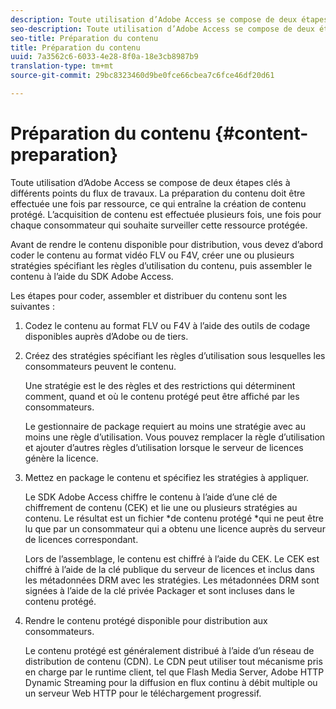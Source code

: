 ```yaml
---
description: Toute utilisation d’Adobe Access se compose de deux étapes clés à différents points du flux de travaux. La préparation du contenu doit être effectuée une fois par ressource, ce qui entraîne la création de contenu protégé. L’acquisition de contenu est effectuée plusieurs fois, une fois pour chaque consommateur qui souhaite surveiller cette ressource protégée.
seo-description: Toute utilisation d’Adobe Access se compose de deux étapes clés à différents points du flux de travaux. La préparation du contenu doit être effectuée une fois par ressource, ce qui entraîne la création de contenu protégé. L’acquisition de contenu est effectuée plusieurs fois, une fois pour chaque consommateur qui souhaite surveiller cette ressource protégée.
seo-title: Préparation du contenu
title: Préparation du contenu
uuid: 7a3562c6-6033-4e28-8f0a-18e3cb8987b9
translation-type: tm+mt
source-git-commit: 29bc8323460d9be0fce66cbea7c6fce46df20d61

---
```



# Préparation du contenu {#content-preparation}

Toute utilisation d’Adobe Access se compose de deux étapes clés à différents points du flux de travaux. La préparation du contenu doit être effectuée une fois par ressource, ce qui entraîne la création de contenu protégé. L’acquisition de contenu est effectuée plusieurs fois, une fois pour chaque consommateur qui souhaite surveiller cette ressource protégée.

Avant de rendre le contenu disponible pour distribution, vous devez d’abord coder le contenu au format vidéo FLV ou F4V, créer une ou plusieurs stratégies spécifiant les règles d’utilisation du contenu, puis assembler le contenu à l’aide du SDK Adobe Access.

Les étapes pour coder, assembler et distribuer du contenu sont les suivantes :

1. Codez le contenu au format FLV ou F4V à l’aide des outils de codage disponibles auprès d’Adobe ou de tiers.
1. Créez des stratégies spécifiant les règles d’utilisation sous lesquelles les consommateurs peuvent le contenu.

   Une stratégie est le  des règles et des restrictions qui déterminent comment, quand et où le contenu protégé peut être affiché par les consommateurs.

   Le gestionnaire de package requiert au moins une stratégie avec au moins une règle d’utilisation. Vous pouvez remplacer la règle d’utilisation et ajouter d’autres règles d’utilisation lorsque le serveur de licences génère la licence.

1. Mettez en package le contenu et spécifiez les stratégies à appliquer.

   Le SDK Adobe Access chiffre le contenu à l’aide d’une clé de chiffrement de contenu (CEK) et lie une ou plusieurs stratégies au contenu. Le résultat est un fichier *de contenu protégé *qui ne peut être lu que par un consommateur qui a obtenu une licence auprès du serveur de licences correspondant.

   Lors de l’assemblage, le contenu est chiffré à l’aide du CEK. Le CEK est chiffré à l’aide de la clé publique du serveur de licences et inclus dans les métadonnées DRM avec les stratégies. Les métadonnées DRM sont signées à l’aide de la clé privée Packager et sont incluses dans le contenu protégé.

1. Rendre le contenu protégé disponible pour distribution aux consommateurs.

   Le contenu protégé est généralement distribué à l’aide d’un réseau de distribution de contenu (CDN). Le CDN peut utiliser tout mécanisme pris en charge par le runtime client, tel que Flash Media Server, Adobe HTTP Dynamic Streaming pour la diffusion en flux continu à débit multiple ou un serveur Web HTTP pour le téléchargement progressif.

